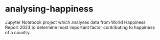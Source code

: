 # analysing-happiness
Jupyter Notebook project which analyses data from World Happiness Report 2023 to determine most important factor contributing to happiness of a country.
